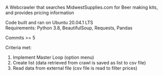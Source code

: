 A Webcrawler that searches MidwestSupplies.com for Beer making kits, and provides pricing information<br>

Code built and ran on Ubuntu 20.04.1 LTS<br>
Requirements: Python 3.8, BeautifulSoup, Requests, Pandas<br>

Commits >= 5<br>

Criteria met:
1. Implement Master Loop (option menu)
2. Create list (data retrieved from crawl is saved as list to csv file)
3. Read data from external file (csv file is read to filter prices)
